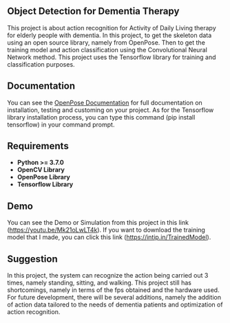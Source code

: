 ## <div>Object Detection for Dementia Therapy</div>

This project is about action recognition for Activity of Daily Living therapy for elderly people with dementia. In this project, to get the skeleton data using an open source library, namely from OpenPose. Then to get the training model and action classification using the Convolutional Neural Network method. This project uses the Tensorflow library for training and classification purposes. 

## <div>Documentation</div>

You can see the [OpenPose Documentation](https://github.com/CMU-Perceptual-Computing-Lab/openpose) for full documentation on installation, testing and customing on your project. As for the Tensorflow library installation process, you can type this command (pip install tensorflow) in your command prompt.

## <div> Requirements</div>

- **Python >= 3.7.0**
- **OpenCV Library**
- **OpenPose Library**
- **Tensorflow Library**

## <div>Demo</div>

You can see the Demo or Simulation from this project in this link (https://youtu.be/Mk21oLwLT4k). If you want to download the training model that I made, you can click this link (https://intip.in/TrainedModel).

## <div> Suggestion</div>

In this project, the system can recognize the action being carried out 3 times, namely standing, sitting, and walking. This project still has shortcomings, namely in terms of the fps obtained and the hardware used. For future development, there will be several additions, namely the addition of action data tailored to the needs of dementia patients and optimization of action recognition.